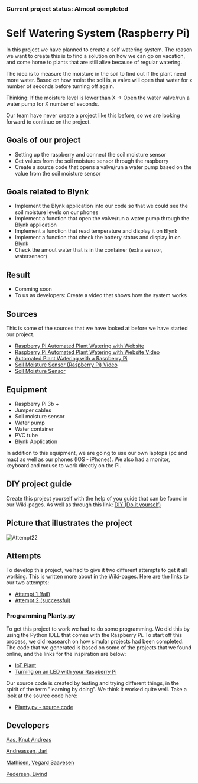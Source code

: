 ### Current project status: Almost completed

# Self Watering System (Raspberry Pi)
In this project we have planned to create a self watering system. The reason we want to create this is to find a solution on how we can go on vacation, and come home to plants that are still alive because of regular watering.

The idea is to measure the moisture in the soil to find out if the plant need more water. Based on how moist the soil is, a valve will open that water for x number of seconds before turning off again.

Thinking: If the moisture level is lower than X -> Open the water valve/run a water pump for X number of seconds.

Our team have never create a project like this before, so we are looking forward to continue on the project.

## Goals of our project
- Setting up the raspberry and connect the soil moisture sensor 
- Get values from the soil moisture sensor through the raspberry 
- Create a source code that opens a valve/run a water pump based on the value from the soil moisture sensor 

## Goals related to Blynk
 - Implement the Blynk application into our code so that we could see the soil moisture levels on our phones
 - Implement a function that open the valve/run a water pump through the Blynk application
 - Implement a function that read temperature and display it on Blynk
 - Implement a function that check the battery status and display in on Blynk 
 - Check the amout water that is in the container (extra sensor, watersensor)
 
## Result
- Comming soon
- To us as developers: Create a video that shows how the system works  

## Sources 
This is some of the sources that we have looked at before we have started our project.

- [Raspberry Pi Automated Plant Watering with Website](https://www.hackster.io/ben-eagan/raspberry-pi-automated-plant-watering-with-website-8af2dc?fbclid=IwAR2rEpD0V7SEx4g1vGgj0U8mOxeUxVy_Q9KWB-vI02odI4YQJSIKDzuGXjQ)
- [Raspberry Pi Automated Plant Watering with Website Video](https://www.youtube.com/watch?v=mQNJpWkdmbc&fbclid=IwAR2Lyb3M1nQq5Sxov5kAUKKsR2CUb9sm5UqoXmdDzFW9va9EiDJQGwjvSc0)
- [Automated Plant Watering with a Raspberry Pi](http://www.cyber-omelette.com/2017/09/automated-plant-watering.html)
- [Soil Moisture Sensor (Raspberry Pi) Video](https://www.youtube.com/watch?v=9LxrX5Eeukg&fbclid=IwAR0FE4Wo4NlOYpyUm4fB3W9ZQpody4zdgLYMwzWjMiEy8pgzE_xLgZLLtiQ)
- [Soil Moisture Sensor](http://www.piddlerintheroot.com/soil-moisture-sensor/)

## Equipment
- Raspberry Pi 3b +                              
- Jumper cables
- Soil moisture sensor
- Water pump
- Water container                                                         
- PVC tube
- Blynk Application

In addition to this equipment, we are going to use our own laptops (pc and mac) as well as our phones (IOS - iPhones). 
We also had a monitor, keyboard and mouse to work directly on the Pi.

## DIY project guide
Create this project yourself with the help of you guide that can be found in our Wiki-pages. As well as through this link: [DIY (Do it yourself)](https://github.com/nokaas/Self-Watering-System/wiki/DIY-(Do-it-yourself-guide))

## Picture that illustrates the project
![Attempt22](https://user-images.githubusercontent.com/35767860/67791761-4f011000-fa78-11e9-8109-9c9f839a6f58.jpg)

## Attempts 
To develop this project, we had to give it two different attempts to get it all working. This is written more about in the Wiki-pages. Here are the links to our two attempts: 
- [Attempt 1 (fail)](https://github.com/nokaas/Self-Watering-System/wiki/Attempt-1-(Fail))
- [Attempt 2 (successful)](https://github.com/nokaas/Self-Watering-System/wiki/Attempt-2-(Successful))


### Programming Planty.py
To get this project to work we had to do some programming. We did this by using the Python IDLE that comes with the Raspberry Pi. To start off this process, we did reasearch on how simular projects had been completed. The code that we generated is based on some of the projects that we found online, and the links for the inspiration are below: 
- [IoT Plant](https://github.com/Cakhavan/IoT_Plant/blob/master/Planty.py)
- [Turning on an LED with your Raspberry Pi](https://thepihut.com/blogs/raspberry-pi-tutorials/27968772-turning-on-an-led-with-your-raspberry-pis-gpio-pins)

Our source code is created by testing and trying different things, in the spirit of the term "learning by doing". We think it worked quite well. Take a look at the source code here:
- [Planty.py - source code](https://github.com/nokaas/Self-Watering-System/blob/master/src/soil%20moisture/Planty.py)

## Developers
[Aas, Knut Andreas](https://github.com/nokaas) 

[Andreassen, Jarl](https://github.com/Genijarl)
 
[Mathisen, Vegard Saavesen](https://github.com/vegardmathisen)
  
[Pedersen, Eivind](https://github.com/eivped)
